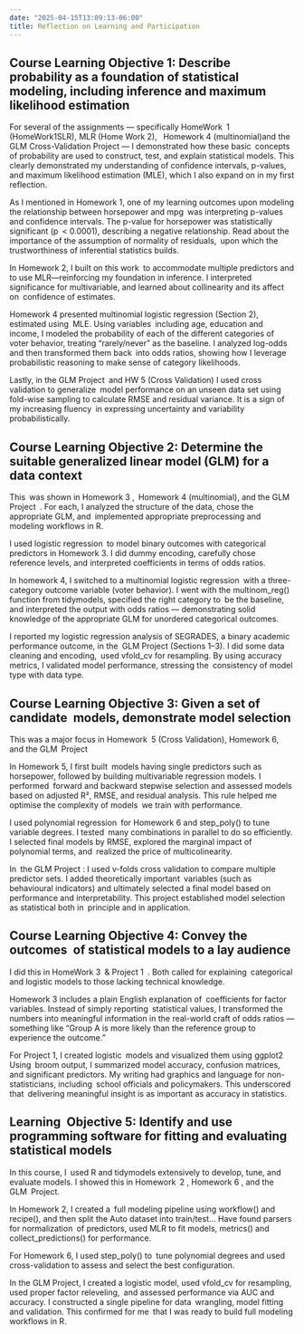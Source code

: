```yaml
---
date: "2025-04-15T13:09:13-06:00"
title: Reflection on Learning and Participation
---
```


## Course Learning Objective 1:  Describe probability as a foundation of statistical modeling, including inference and maximum likelihood estimation

For several of the assignments — specifically HomeWork 1 (HomeWork1SLR),  MLR  (Home Work 2),  Homework 4 (multinomial)and the GLM Cross-Validation Project  — I demonstrated how these basic concepts of probability are used to construct, test, and explain statistical models. This clearly demonstrated my understanding of confidence intervals, p-values, and maximum likelihood estimation (MLE), which I also expand on in my first reflection.

As I mentioned in Homework 1, one of my learning outcomes upon modeling the relationship between horsepower and mpg was interpreting p-values and confidence intervals. The p-value for horsepower was statistically significant (p < 0.0001), describing a negative relationship. Read about the importance of the assumption of normality of residuals, upon which the trustworthiness of inferential statistics builds.

In Homework 2, I built on this work to accommodate multiple predictors and to use MLR—reinforcing my foundation in inference. I interpreted significance for multivariable, and learned about collinearity and its affect on confidence of estimates.

Homework 4 presented multinomial logistic regression (Section 2), estimated using MLE. Using variables including age, education and income, I modeled the probability of each of the different categories of voter behavior, treating “rarely/never” as the baseline. I analyzed log-odds and then transformed them back into odds ratios, showing how I leverage probabilistic reasoning to make sense of category likelihoods.

Lastly, in the GLM Project and HW 5 (Cross Validation) I used cross validation to generalize model performance on an unseen data set using fold-wise sampling to calculate RMSE and residual variance. It is a sign of my increasing fluency in expressing uncertainty and variability probabilistically.

## Course Learning Objective 2: Determine the suitable generalized linear model (GLM) for a data context

This was shown in Homework 3 , Homework 4 (multinomial), and the GLM Project . For each, I analyzed the structure of the data, chose the appropriate GLM, and implemented appropriate preprocessing and modeling workflows in R.

I used logistic regression to model binary outcomes with categorical predictors in Homework 3. I did dummy encoding, carefully chose reference levels, and interpreted coefficients in terms of odds ratios.

In homework 4, I switched to a multinomial logistic regression with a three-category outcome variable (voter behavior). I went with the multinom_reg() function from tidymodels, specified the right category to be the baseline, and interpreted the output with odds ratios — demonstrating solid knowledge of the appropriate GLM for unordered categorical outcomes.

I reported my logistic regression analysis of SEGRADES, a binary academic performance outcome, in the GLM Project (Sections 1–3). I did some data cleaning and encoding, used vfold_cv for resampling. By using accuracy metrics, I validated model performance, stressing the consistency of model type with data type.

## Course Learning Objective 3: Given a set of candidate models, demonstrate model selection

This was a major focus in Homework 5 (Cross Validation), Homework 6, and the GLM Project 

In Homework 5, I first built models having single predictors such as horsepower, followed by building multivariable regression models. I performed forward and backward stepwise selection and assessed models based on adjusted R², RMSE, and residual analysis. This rule helped me optimise the complexity of models we train with performance.

I used polynomial regression for Homework 6 and step_poly() to tune variable degrees. I tested many combinations in parallel to do so efficiently. I selected final models by RMSE, explored the marginal impact of polynomial terms, and realized the price of multicolinearity.

In the GLM Project : I used v-folds cross validation to compare multiple predictor sets. I added theoretically important variables (such as behavioural indicators) and ultimately selected a final model based on performance and interpretability. This project established model selection as statistical both in principle and in application.

## Course Learning Objective 4: Convey the outcomes of statistical models to a lay audience

I did this in HomeWork 3 & Project 1 . Both called for explaining categorical and logistic models to those lacking technical knowledge.

Homework 3 includes a plain English explanation of coefficients for factor variables. Instead of simply reporting statistical values, I transformed the numbers into meaningful information in the real-world craft of odds ratios — something like “Group A is more likely than the reference group to experience the outcome.”

For Project 1, I created logistic models and visualized them using ggplot2 Using broom output, I summarized model accuracy, confusion matrices, and significant predictors. My writing had graphics and language for non-statisticians, including school officials and policymakers. This underscored that delivering meaningful insight is as important as accuracy in statistics.

## Learning Objective 5: Identify and use programming software for fitting and evaluating statistical models

In this course, I used R and tidymodels extensively to develop, tune, and evaluate models. I showed this in Homework 2 , Homework 6 , and the GLM Project.

In Homework 2, I created a full modeling pipeline using workflow() and recipe(), and then split the Auto dataset into train/test... Have found parsers for normalization of predictors, used MLR to fit models, metrics() and collect_predictions() for performance.

For Homework 6, I used step_poly() to tune polynomial degrees and used cross-validation to assess and select the best configuration.

In the GLM Project, I created a logistic model, used vfold_cv for resampling, used proper factor releveling, and assessed performance via AUC and accuracy. I constructed a single pipeline for data wrangling, model fitting and validation. This confirmed for me that I was ready to build full modeling workflows in R.